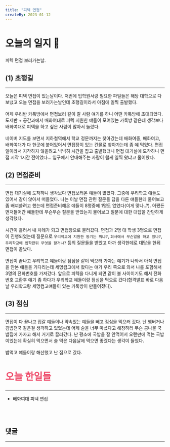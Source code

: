 ```yaml
---
title: "피텍 면접"
createBy: 2023-01-12
---
```



## <h2 style="font-size: 30px">오늘의 일지 🎪</h2>
피텍 면접 보러가는날.


## (1) 초행길
---
오늘은 피텍 면접이 있는날이다. 저번에 입학원서랑 필요한 파일들은 해당 대학으로 다 보냈고 오늘 면접을 보러가는날인데 초행길이라서 아침에 일찍 출발했다. 
<br>
<br>
어제 우리반 카톡방에서 면접보러 같이 갈 사람 얘기를 하니 어떤 카톡방에 초대되었다. 도제반 + 공간과에서 배화여대로 피텍 지원한 얘들이 모여있는 카톡방 같은데 생각보다 배화여대로 피텍을 하고 싶은 사람이 많아서 놀랐다. 
<br>
<br>
네이버 지도를 보면서 지하철역에서 학교 정문까지는 찾아갔는데 배화여중, 배화여고, 배화여대가 다 한곳에 붙어있어서 면접장이 있는 건물로 찾아가는데 좀 얘 먹었다. 면접일이라서 지각하지 않을려고 넉넉히 시간을 잡고 출발했더니 면접 대기실에 도착하니 면접 시작 1시간 전이었다... 입구에서 안내해주는 사람이 왤케 일찍 왔냐고 물어봤다.

## (2) 면접준비
---
면접 대기실에 도착하니 생각보다 면접보러온 얘들이 많았다. 그중에 우리학교 얘들도 있어서 같이 앉아서 떠들었다. 나는 이날 면접 관련 질문들 답을 다른 얘들한테 물어보고 좀 배껴쓸려고 했는데 면접준비해온 얘들이 8명중에 1명도 없었다(이게 맞나..?). 어쨌든 먼저들어간 얘들한테 무슨무슨 질문을 받았는지 물어보고 질문에 대한 대답을 간단하게 생각했다.
<br>
<br>
시간이 흘러서 내 차례가 되고 면접장으로 불러갔다. 면접과 2명 대 학생 3명으로 면접이 진행되었는데 질문으로 `우리학교에 지원한 동기는 뭐냐?`, `회사에서 무슨일을 하고 있나?`, `우리학교에 입학한뒤 무엇을 할거냐?` 등의 질문들을 받았고 아까 생각한데로 대답을 한뒤 면접이 끝났다. 
<br>
<br>
면접이 끝나고 우리학교 얘들이랑 점심을 같이 먹으러 가자는 얘기가 나와서 아직 면접을 안본 얘들을 기다리는데 세명컴고에서 왔다는 얘가 우리 쪽으로 와서 나를 포함해서 3명의 전화번호를 가져갔다. 앞으로 피텍을 다니게 되면 같이 볼 사이이기도 해서 전화번호 교환후 얘기 좀 하다가 우리학교 얘들이랑 점심을 먹으로 갔다(합격발표 바로 다음날 우리학교랑 세명컴고얘들이 있는 카톡방이 만들어졌다). 

## (3) 점심
---
면접이 다 끝나고 집갈 얘들이나 약속있는 얘들을 빼고 점심을 먹으러 갔다. 난 햄버거나 김밥천국 같은걸 생각하고 있었는데 어제 술을 너무 마셨다고 해장하러 무슨 콩나물 국밥집에 가자고 해서 거기로 끌러갔다. 난 평소에 국밥을 잘 안먹어서 오랜만에 먹는 국밥이었는데 확실히 먹으면서 술 먹은 다음날에 먹으면 좋겠다는 생각이 들었다. 
<br>
<br>
밥먹고 얘들이랑 해산했고 난 집으로 갔다.


## <h2 style="color: #ee4867; font-size: 30px">오늘 한일들</h2>
--- 
- 배화여대 피텍 면접

<br>
<br>

## 댓글
---
<br>

<Comment />
